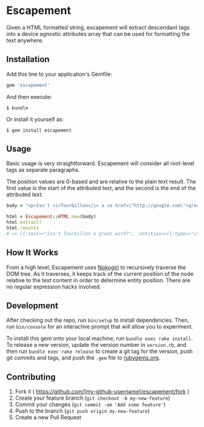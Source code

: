 # Escapement

Given a HTML formatted string, escapement will extract descendant tags into a device agnostic attributes array that can be used for formatting the text anywhere.

## Installation

Add this line to your application's Gemfile:

```ruby
gem 'escapement'
```

And then execute:

    $ bundle

Or install it yourself as:

    $ gem install escapement

## Usage

Basic usage is very straightforward. Escapement will consider all root-level tags as separate paragraphs.

The position values are 0-based and are relative to the plain text result. The first value is the start of the attributed text, and the second is the end of the attributed text.

``` ruby
body = "<p>Isn't <i>Tourbillon</i> a <a href=\"http://google.com\">great</a> word?</p>"

html = Escapement::HTML.new(body)
html.extract!
html.results
# => [{:text=>"Isn't Tourbillon a great word?", :entities=>[{:type=>"italic", :html_tag=>"i", :position=>[6, 16], :attributes=>{}}, {:type=>"link", :html_tag=>"a", :position=>[19, 24], :attributes=>{"href"=>"http://google.com"}}]}] 
```

## How It Works

From a high level, Escapement uses [Nokogiri](https://github.com/sparklemotion/nokogiri) to recursively traverse the DOM tree. As it traverses, it keeps track of the current position of the node relative to the text content in order to determine entity position. There are no regular expression hacks involved.

## Development

After checking out the repo, run `bin/setup` to install dependencies. Then, run `bin/console` for an interactive prompt that will allow you to experiment.

To install this gem onto your local machine, run `bundle exec rake install`. To release a new version, update the version number in `version.rb`, and then run `bundle exec rake release` to create a git tag for the version, push git commits and tags, and push the `.gem` file to [rubygems.org](https://rubygems.org).

## Contributing

1. Fork it ( https://github.com/[my-github-username]/escapement/fork )
2. Create your feature branch (`git checkout -b my-new-feature`)
3. Commit your changes (`git commit -am 'Add some feature'`)
4. Push to the branch (`git push origin my-new-feature`)
5. Create a new Pull Request

